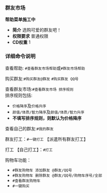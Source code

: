 ### 群友市场   

**帮助菜单施工中**
+ **简介** 选购可爱的群友吧！
+ **权限要求** 普通权限
+ **CD权重** 1

### 详细命令说明
查看帮助: 
`#查看群友市场帮助`或`#群友市场帮助`     

购买群友:`#购买群友@群友` `#购买群友 QQ号`

查看群友市场:`#查看群友市场 排序规则`   
排序规则包括:     
+  `价格降序`及`价格升序`   
+  `颜值/体质/智力降序`及`颜值/体质/智力升序`   
+  **不填写排序规则，则默认为价格降序**   

查看自己的群友:`#我的群友`

群友打工：`#一键打工` 【派遣所有群友打工】

打工 【自己打工】：`#打工`

购物车功能：     
+ `#群友购物车 添加群友 @群友/QQ号`   
+ `#群友购物车 删除群友 @群友/QQ号/购物车序号/全部`   
+ `#查看群友购物车`   
+ `#一键购买`   


